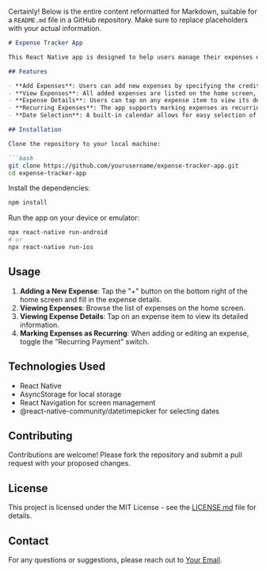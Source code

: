 Certainly! Below is the entire content reformatted for Markdown, suitable for a `README.md` file in a GitHub repository. Make sure to replace placeholders with your actual information.

```markdown
# Expense Tracker App

This React Native app is designed to help users manage their expenses efficiently. It allows users to add new expenses, view a list of expenses, see detailed information about each expense, and mark expenses as recurring.

## Features

- **Add Expenses**: Users can add new expenses by specifying the creditor or bill name, amount owed, and due date.
- **View Expenses**: All added expenses are listed on the home screen, providing a quick overview.
- **Expense Details**: Users can tap on any expense item to view its detailed information.
- **Recurring Expenses**: The app supports marking expenses as recurring, helping users track regular payments.
- **Date Selection**: A built-in calendar allows for easy selection of due dates for new expenses.

## Installation

Clone the repository to your local machine:

```bash
git clone https://github.com/yourusername/expense-tracker-app.git
cd expense-tracker-app
```

Install the dependencies:

```bash
npm install
```

Run the app on your device or emulator:

```bash
npx react-native run-android
# or
npx react-native run-ios
```

## Usage

1. **Adding a New Expense**: Tap the "+" button on the bottom right of the home screen and fill in the expense details.
2. **Viewing Expenses**: Browse the list of expenses on the home screen.
3. **Viewing Expense Details**: Tap on an expense item to view its detailed information.
4. **Marking Expenses as Recurring**: When adding or editing an expense, toggle the "Recurring Payment" switch.

## Technologies Used

- React Native
- AsyncStorage for local storage
- React Navigation for screen management
- @react-native-community/datetimepicker for selecting dates

## Contributing

Contributions are welcome! Please fork the repository and submit a pull request with your proposed changes.

## License

This project is licensed under the MIT License - see the [LICENSE.md](LICENSE.md) file for details.

## Contact

For any questions or suggestions, please reach out to [Your Email](mailto:youremail@example.com).
```

